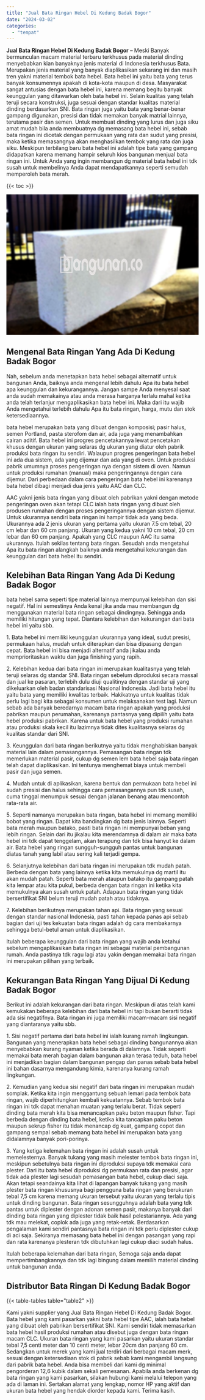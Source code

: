 ```yaml
---
title: "Jual Bata Ringan Hebel Di Kedung Badak Bogor"
date: "2024-03-02"
categories: 
  - "tempat"
---
```


**Jual Bata Ringan Hebel Di Kedung Badak Bogor** – Meski Banyak bermunculan macam material terbaru terkhusus pada material dinding menyebabkan kian banyaknya jenis material di Indonesia terkhusus Bata. Merupakan jenis material yang banyak diaplikasikan sekarang ini dan masih tren yakni material tembok bata hebel. Bata hebel ini yaitu bata yang terus banyak konsumennya apakah di kota-kota maupun di desa. Masyarakat sangat antusias dengan bata hebel ini, karena memang begitu banyak keunggulan yang ditawarkan oleh bata hebel ini. Selain kualitas yang telah teruji secara konstruksi, juga sesuai dengan standar kualitas material dinding berdasarkan SNI. Bata ringan juga yaitu bata yang benar-benar gampang digunakan, presisi dan tidak memakan banyak matrial lainnya, terutama pasir dan semen. Untuk membuat dinding yang lurus dan juga siku amat mudah bila anda membuatnya dg memasang bata hebel ini, sebab bata ringan ini dicetak dengan permukaan yang rata dan sudut yang presisi, maka ketika memasangnya akan menghasilkan tembok yang rata dan juga siku. Meskipun terbilang baru bata hebel ini adalah tipe bata yang gampang didapatkan karena memang hampir seluruh kios bangunan menjual bata ringan ini. Untuk Anda yang ingin membangun dg material bata hebel ini tdk susah untuk membelinya Anda dapat mendapatkannya seperti semudah memperoleh bata merah.

{{< toc >}}

![Jual Bata Ringan Hebel Di Kedung Badak Bogor](/images/jual-hebel-murah-09.png)

## Mengenal Bata Ringan Yang Ada Di Kedung Badak Bogor

Nah, sebelum anda menetapkan bata hebel sebagai alternatif untuk bangunan Anda, baiknya anda mengenal lebih dahulu Apa itu bata hebel apa keunggulan dan kekurangannya. Jangan sampe Anda menyesal saat anda sudah memakainya atau anda merasa harganya terlalu mahal ketika anda telah terlanjur mengaplikasikan bata hebel ini. Maka dari itu wajib Anda mengetahui terlebih dahulu Apa itu bata ringan, harga, mutu dan stok ketersediaannya.

bata hebel merupakan bata yang dibuat dengan komposisi; pasir halus, semen Portland, pasta sterofom dan air, ada juga yang menambahkan cairan aditif. Bata hebel ini progres pencetakannya lewat pencetakan khusus dengan ukuran yang selaras dg ukuran yang diatur oleh pabrik produksi bata ringan itu sendiri. Walaupun progres pengeringan bata hebel ini ada dua sistem, ada yang dijemur dan ada yang di oven. Untuk produksi pabrik umumnya proses pengeringan nya dengan sistem di oven. Namun untuk produksi rumahan (manual) maka pengeringannya dengan cara dijemur. Dari perbedaan dalam cara pengeringan bata hebel ini karenanya bata hebel dibagi menjadi dua jenis yaitu AAC dan CLC.

AAC yakni jenis bata ringan yang dibuat oleh pabrikan yakni dengan metode pengeringan oven akan tetapi CLC ialah bata ringan yang dibuat oleh produsen rumahan dengan proses pengeringannya dengan sistem dijemur. Untuk ukurannya sendiri bata ringan ini hampir tidak ada yang beda. Ukurannya ada 2 jenis ukuran yang pertama yaitu ukuran 7.5 cm tebal, 20 cm lebar dan 60 cm panjang. Ukuran yang kedua yakni 10 cm tebal, 20 cm lebar dan 60 cm panjang. Apakah yang CLC maupun AAC itu sama ukurannya. Itulah sekilas tentang bata ringan. Sesudah anda mengetahui Apa itu bata ringan alangkah baiknya anda mengetahui kekurangan dan keunggulan dari bata hebel itu sendiri.

## Kelebihan Bata Ringan Yang Ada Di Kedung Badak Bogor

bata hebel sama seperti tipe material lainnya mempunyai kelebihan dan sisi negatif. Hal ini semestinya Anda kenal jika anda mau membangun dg menggunakan material bata ringan sebagai dindingnya. Sehingga anda memiliki hitungan yang tepat. Diantara kelebihan dan kekurangan dari bata hebel ini yaitu sbb.

1\. Bata hebel ini memiliki keunggulan ukurannya yang ideal, sudut presisi, permukaan halus, mudah untuk diterapkan dan bisa dipasang dengan cepat. Bata hebel ini bisa menjadi alternatif anda jikalau anda memprioritaskan waktu dan juga finishing yang rapih.

2\. Kelebihan kedua dari bata ringan ini merupakan kualitasnya yang telah teruji selaras dg standar SNI. Bata ringan sebelum diproduksi secara massal dan jual ke pasaran, terlebih dulu diuji qualitinya dengan standar uji yang dikeluarkan oleh badan standarisasi Nasional Indonesia. Jadi bata hebel itu yaitu bata yang memiliki kwalitas terbaik. Hakikatnya untuk kualitas tidak perlu lagi bagi kita sebagai konsumen untuk melaksanakan test lagi. Namun sebab ada banyak beredarnya macam bata ringan apakah yang produksi pabrikan maupun perumahan, karenanya pantasnya yang dipilih yaitu bata hebel produksi pabrikan. Karena untuk bata hebel yang produksi rumahan atau produksi skala kecil itu lazimnya tidak dites kualitasnya selaras dg kualitas standar dari SNI.

3\. Keunggulan dari bata ringan berikutnya yaitu tidak menghabiskan banyak material lain dalam pemasangannya. Pemasangan bata ringan tdk memerlukan material pasir, cukup dg semen lem bata hebel saja bata ringan telah dapat diaplikasikan. Ini tentunya menghemat biaya untuk membeli pasir dan juga semen.

4\. Mudah untuk di aplikasikan, karena bentuk dan permukaan bata hebel ini sudah presisi dan halus sehingga cara pemasangannya pun tdk susah, cuma tinggal menumpuk sesuai dengan jalanan benang atau mencontoh rata-rata air.

5\. Seperti namanya merupakan bata ringan, bata hebel ini memang memiliki bobot yang ringan. Dapat kita bandingkan dg bata jenis lainnya. Seperti bata merah maupun batako, pasti bata ringan ini mempunyai beban yang lebih ringan. Selain dari itu jikalau kita merendamnya di dalam air maka bata hebel ini tdk dapat tenggelam, akan terapung dan tdk bisa hanyut ke dalam air. Bata hebel yang ringan sungguh-sungguh pantas untuk bangunan diatas tanah yang labil atau sering kali terjadi gempa.

6\. Selanjutnya kelebihan dari bata ringan ini merupakan tdk mudah patah. Berbeda dengan bata yang lainnya ketika kita memukulnya dg martil itu akan mudah patah. Seperti bata merah ataupun batako itu gampang patah kita lempar atau kita pukul, berbeda dengan bata ringan ini ketika kita memukulnya akan susah untuk patah. Adapaun bata ringan yang tidak bersertifikat SNI belum teruji mudah patah atau tidaknya.

7\. Kelebihan berikutnya merupakan tahan api. Bata ringan yang sesuai dengan standar nasional Indonesia, pasti tahan kepada panas api sebab bagian dari uji tes kekuatan bata ringan adalah dg cara membakarnya sehingga betul-betul aman untuk diaplikasikan.

Itulah beberapa keunggulan dari bata ringan yang wajib anda ketahui sebelum mengaplikasikan bata ringan ini sebagai material pembangunan rumah. Anda pastinya tdk ragu lagi atau yakin dengan memakai bata ringan ini merupakan pilihan yang terbaik.

## Kekurangan Bata Ringan Yang Dijual Di Kedung Badak Bogor

Berikut ini adalah kekurangan dari bata ringan. Meskipun di atas telah kami kemukakan beberapa kelebihan dari bata hebel ini tapi bukan berarti tidak ada sisi negatifnya. Bata ringan ini juga memiliki macam-macam sisi negatif yang diantaranya yaitu sbb.

1\. Sisi negatif pertama dari bata hebel ini ialah kurang ramah lingkungan. Bangunan yang menerapkan bata hebel sebagai dinding bangunannya akan menyebabkan kurang nyaman ketika berada di dalamnya. Tidak seperti memakai bata merah bagian dalam bangunan akan terasa teduh, bata hebel ini menjadikan bagian dalam bangunan pengap dan panas sebab bata hebel ini bahan dasarnya mengandung kimia, karenanya kurang ramah lingkungan.

2\. Kemudian yang kedua sisi negatif dari bata ringan ini merupakan mudah somplak. Ketika kita ingin menggantung sebuah lemari pada tembok bata ringan, wajib diperhitungkan kembali kekuatannya. Sebab tembok bata ringan ini tdk dapat menahan muatan yang terlalu berat. Tidak seperti dinding bata merah kita bisa menancapkan paku beton maupun fisher. Tapi berbeda dengan dinding bata hebel, ketika kita tancapkan paku beton maupun sekrup fisher itu tidak menancap dg kuat, gampang copot dan gampang sempal sebab memang bata hebel ini merupakan bata yang didalamnya banyak pori-porinya.

3\. Yang ketiga kelemahan bata ringan ini adalah susah untuk memelesternya. Banyak tukang yang masih melester tembok bata ringan ini, meskipun sebetulnya bata ringan ini diproduksi supaya tdk memakai cara plester. Dari itu bata hebel diproduksi dg permukaan rata dan presisi, agar tidak ada plester lagi sesudah pemasangan bata hebel, cukup diaci saja. Akan tetapi seandainya kita lihat di lapangan banyak tukang yang masih plester bata ringan khususnya bagi pengguna bata ringan yang berukuran tebal 7,5 cm karena memang ukuran tersebut yaitu ukuran yang terlalu tipis untuk dinding bangunan. Bata ringan sesungguhnya adalah bata yang tdk pantas untuk diplester dengan adonan semen pasir, makanya banyak dari dinding bata ringan yang diplester tidak baik hasil pelestariannya. Ada yang tdk mau melekat, coplok ada juga yang retak-retak. Berdasarkan pengalaman kami sendiri pantasnya bata ringan ini tdk perlu diplester cukup di aci saja. Sekiranya memasang bata hebel ini dengan pasangan yang rapi dan rata karenanya plesteran tdk dibutuhkan lagi cukup diaci sudah halus.

Itulah beberapa kelemahan dari bata ringan, Semoga saja anda dapat mempertimbangkannya dan tdk lagi bingung dalam memilih material dinding untuk bangunan anda.

## Distributor Bata Ringan Di Kedung Badak Bogor

{{< table-tables table="table2" >}}

Kami yakni supplier yang Jual Bata Ringan Hebel Di Kedung Badak Bogor. Bata hebel yang kami pasarkan yakni bata hebel tipe AAC, ialah bata hebel yang dibuat oleh pabrikan bersertifikat SNI. Kami sendiri tidak memasarkan bata hebel hasil produksi rumahan atau disebut juga dengan bata ringan macam CLC. Ukuran bata ringan yang kami pasarkan yaitu ukuran standar tebal 7,5 centi meter dan 10 centi meter, lebar 20cm dan panjang 60 cm. Sedangkan untuk merek yang kami jual terdiri dari berbagai macam merk, sesuai dengan ketersediaan stok di pabrik sebab kami mengambil langsung dari pabrik bata hebel. Anda bisa membeli dari kami dg minimal pengorderan 12,6 kubik dalam sekali pemesanan. Apabila anda berkenan dg bata ringan yang kami pasarkan, silakan hubungi kami melalui telepon yang ada di laman ini. Sertakan alamat yang lengkap, nomor HP yang aktif dan ukuran bata hebel yang hendak diorder kepada kami. Terima kasih.
